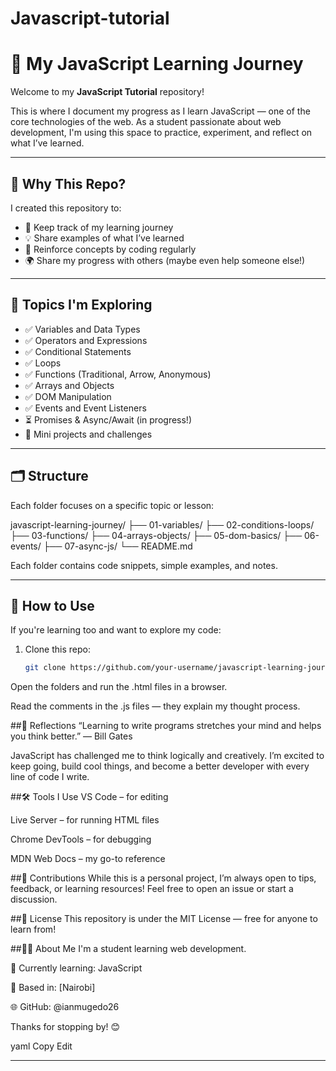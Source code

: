 # Javascript-tutorial

# 🌱 My JavaScript Learning Journey

Welcome to my **JavaScript Tutorial** repository!

This is where I document my progress as I learn JavaScript — one of the core technologies of the web. As a student passionate about web development, I'm using this space to practice, experiment, and reflect on what I’ve learned.

---

## 📖 Why This Repo?

I created this repository to:

- 📝 Keep track of my learning journey
- 💡 Share examples of what I’ve learned
- 🔁 Reinforce concepts by coding regularly
- 🌍 Share my progress with others (maybe even help someone else!)

---

## 🧭 Topics I'm Exploring

- ✅ Variables and Data Types  
- ✅ Operators and Expressions  
- ✅ Conditional Statements  
- ✅ Loops  
- ✅ Functions (Traditional, Arrow, Anonymous)  
- ✅ Arrays and Objects  
- ✅ DOM Manipulation  
- ✅ Events and Event Listeners  
- ⏳ Promises & Async/Await (in progress!)  
- 🧪 Mini projects and challenges

---

## 🗂️ Structure

Each folder focuses on a specific topic or lesson:

javascript-learning-journey/
├── 01-variables/
├── 02-conditions-loops/
├── 03-functions/
├── 04-arrays-objects/
├── 05-dom-basics/
├── 06-events/
├── 07-async-js/
└── README.md


Each folder contains code snippets, simple examples, and notes.

---

## 🚀 How to Use

If you're learning too and want to explore my code:

1. Clone this repo:
   ```bash
   git clone https://github.com/your-username/javascript-learning-journey.git
Open the folders and run the .html files in a browser.

Read the comments in the .js files — they explain my thought process.

##🌟 Reflections
“Learning to write programs stretches your mind and helps you think better.”
— Bill Gates

JavaScript has challenged me to think logically and creatively. I’m excited to keep going, build cool things, and become a better developer with every line of code I write.

##🛠️ Tools I Use
VS Code – for editing

Live Server – for running HTML files

Chrome DevTools – for debugging

MDN Web Docs – my go-to reference

##🤝 Contributions
While this is a personal project, I’m always open to tips, feedback, or learning resources! Feel free to open an issue or start a discussion.

##📜 License
This repository is under the MIT License — free for anyone to learn from!

##🙋‍♂️ About Me
I'm a student learning web development.

📘 Currently learning: JavaScript

📍 Based in: [Nairobi]

🌐 GitHub: @ianmugedo26

Thanks for stopping by! 😊

yaml
Copy
Edit

---









